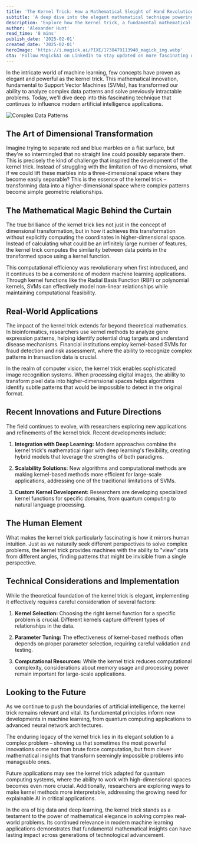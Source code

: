 ```yaml
---
title: 'The Kernel Trick: How a Mathematical Sleight of Hand Revolutionized Machine Learning'
subtitle: 'A deep dive into the elegant mathematical technique powering modern AI'
description: 'Explore how the kernel trick, a fundamental mathematical concept in machine learning, transforms complex data analysis by cleverly mapping information into higher dimensions without explicit computation, revolutionizing everything from image recognition to financial fraud detection.'
author: 'Alexander Hunt'
read_time: '8 mins'
publish_date: '2025-02-01'
created_date: '2025-02-01'
heroImage: 'https://i.magick.ai/PIXE/1738479113948_magick_img.webp'
cta: 'Follow MagickAI on LinkedIn to stay updated on more fascinating developments in artificial intelligence and machine learning.'
---
```


In the intricate world of machine learning, few concepts have proven as elegant and powerful as the kernel trick. This mathematical innovation, fundamental to Support Vector Machines (SVMs), has transformed our ability to analyze complex data patterns and solve previously intractable problems. Today, we'll dive deep into this fascinating technique that continues to influence modern artificial intelligence applications.

![Complex Data Patterns](https://i.magick.ai/PIXE/1738479113951_magick_img.webp)

## The Art of Dimensional Transformation

Imagine trying to separate red and blue marbles on a flat surface, but they're so intermingled that no straight line could possibly separate them. This is precisely the kind of challenge that inspired the development of the kernel trick. Instead of struggling with the limitation of two dimensions, what if we could lift these marbles into a three-dimensional space where they become easily separable? This is the essence of the kernel trick – transforming data into a higher-dimensional space where complex patterns become simple geometric relationships.

## The Mathematical Magic Behind the Curtain

The true brilliance of the kernel trick lies not just in the concept of dimensional transformation, but in how it achieves this transformation without explicitly computing the coordinates in higher-dimensional space. Instead of calculating what could be an infinitely large number of features, the kernel trick computes the similarity between data points in the transformed space using a kernel function.

This computational efficiency was revolutionary when first introduced, and it continues to be a cornerstone of modern machine learning applications. Through kernel functions like the Radial Basis Function (RBF) or polynomial kernels, SVMs can effectively model non-linear relationships while maintaining computational feasibility.

## Real-World Applications

The impact of the kernel trick extends far beyond theoretical mathematics. In bioinformatics, researchers use kernel methods to analyze gene expression patterns, helping identify potential drug targets and understand disease mechanisms. Financial institutions employ kernel-based SVMs for fraud detection and risk assessment, where the ability to recognize complex patterns in transaction data is crucial.

In the realm of computer vision, the kernel trick enables sophisticated image recognition systems. When processing digital images, the ability to transform pixel data into higher-dimensional spaces helps algorithms identify subtle patterns that would be impossible to detect in the original format.

## Recent Innovations and Future Directions

The field continues to evolve, with researchers exploring new applications and refinements of the kernel trick. Recent developments include:

1. **Integration with Deep Learning:** Modern approaches combine the kernel trick's mathematical rigor with deep learning's flexibility, creating hybrid models that leverage the strengths of both paradigms.

2. **Scalability Solutions:** New algorithms and computational methods are making kernel-based methods more efficient for large-scale applications, addressing one of the traditional limitations of SVMs.

3. **Custom Kernel Development:** Researchers are developing specialized kernel functions for specific domains, from quantum computing to natural language processing.

## The Human Element

What makes the kernel trick particularly fascinating is how it mirrors human intuition. Just as we naturally seek different perspectives to solve complex problems, the kernel trick provides machines with the ability to "view" data from different angles, finding patterns that might be invisible from a single perspective.

## Technical Considerations and Implementation

While the theoretical foundation of the kernel trick is elegant, implementing it effectively requires careful consideration of several factors:

1. **Kernel Selection:** Choosing the right kernel function for a specific problem is crucial. Different kernels capture different types of relationships in the data.

2. **Parameter Tuning:** The effectiveness of kernel-based methods often depends on proper parameter selection, requiring careful validation and testing.

3. **Computational Resources:** While the kernel trick reduces computational complexity, considerations about memory usage and processing power remain important for large-scale applications.

## Looking to the Future

As we continue to push the boundaries of artificial intelligence, the kernel trick remains relevant and vital. Its fundamental principles inform new developments in machine learning, from quantum computing applications to advanced neural network architectures.

The enduring legacy of the kernel trick lies in its elegant solution to a complex problem – showing us that sometimes the most powerful innovations come not from brute force computation, but from clever mathematical insights that transform seemingly impossible problems into manageable ones.

Future applications may see the kernel trick adapted for quantum computing systems, where the ability to work with high-dimensional spaces becomes even more crucial. Additionally, researchers are exploring ways to make kernel methods more interpretable, addressing the growing need for explainable AI in critical applications.

In the era of big data and deep learning, the kernel trick stands as a testament to the power of mathematical elegance in solving complex real-world problems. Its continued relevance in modern machine learning applications demonstrates that fundamental mathematical insights can have lasting impact across generations of technological advancement.